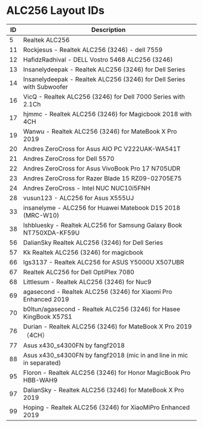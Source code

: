 # ALC256 Layout IDs

| ID | Description |
|---|---|
| 5 | Realtek ALC256 |
| 11 | Rockjesus - Realtek ALC256 (3246) - dell 7559 |
| 12 | HafidzRadhival - DELL Vostro 5468 ALC256 (3246) |
| 13 | Insanelydeepak - Realtek ALC256 (3246) for Dell Series |
| 14 | Insanelydeepak - Realtek ALC256 (3246) for Dell Series with Subwoofer |
| 16 | VicQ - Realtek ALC256 (3246) for Dell 7000 Series with 2.1Ch |
| 17 | hjmmc - Realtek ALC256 (3246) for Magicbook 2018 with 4CH |
| 19 | Wanwu - Realtek ALC256 (3246) for MateBook X Pro 2019 |
| 20 | Andres ZeroCross for Asus AIO PC V222UAK-WA541T |
| 21 | Andres ZeroCross for Dell 5570 |
| 22 | Andres ZeroCross for Asus VivoBook Pro 17  N705UDR |
| 23 | Andres ZeroCross for Razer Blade 15 RZ09-02705E75 |
| 24 | Andres ZeroCross - Intel NUC NUC10i5FNH |
| 28 | vusun123 - ALC256 for Asus X555UJ |
| 33 | insanelyme - ALC256 for Huawei Matebook D15 2018 (MRC-W10) |
| 38 | lshbluesky - Realtek ALC256 for Samsung Galaxy Book NT750XDA-KF59U |
| 56 | DalianSky Realtek ALC256 (3246) for Dell Series |
| 57 | Kk Realtek ALC256 (3246) for magicbook |
| 66 | lgs3137 - Realtek ALC256 for ASUS Y5000U X507UBR |
| 67 | Realtek ALC256 for Dell OptiPlex 7080 |
| 68 | Littlesum - Realtek ALC256 (3246) for Nuc9 |
| 69 | agasecond - Realtek ALC256 (3246) for Xiaomi Pro Enhanced 2019 |
| 70 | b0ltun/agasecond - Realtek ALC256 (3246) for Hasee KingBook X57S1 |
| 76 | Durian - Realtek ALC256 (3246) for MateBook X Pro 2019（4CH） |
| 77 | Asus x430_s4300FN by fangf2018 |
| 88 | Asus x430_s4300FN by fangf2018 (mic in and line in  mic in separated) |
| 95 | Floron - Realtek ALC256 (3246) for Honor MagicBook Pro HBB-WAH9 |
| 97 | DalianSky - Realtek ALC256 (3246) for MateBook X Pro 2019 |
| 99 | Hoping - Realtek ALC256 (3246) for XiaoMiPro Enhanced 2019 |

